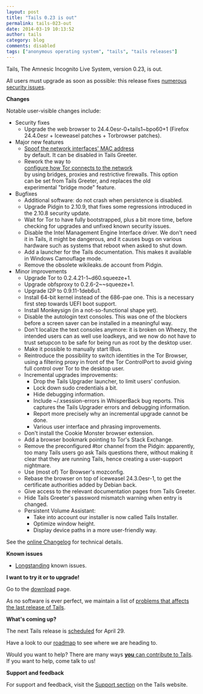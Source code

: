 ```yaml
---
layout: post
title: "Tails 0.23 is out"
permalink: tails-023-out
date: 2014-03-19 10:13:52
author: tails
category: blog
comments: disabled
tags: ["anonymous operating system", "tails", "tails releases"]
---
```


Tails, The Amnesic Incognito Live System, version 0.23, is out.

All users must upgrade as soon as possible: this release fixes [numerous security issues](https://tails.boum.org/security/Numerous_security_holes_in_0.22.1/index.en.html).

**Changes**

Notable user-visible changes include:

-   Security fixes
    -   Upgrade the web browser to 24.4.0esr-0+tails1\~bpo60+1 (Firefox  
         24.4.0esr + Iceweasel patches + Torbrowser patches).
-   Major new features
    -   [Spoof the network interfaces' MAC address](https://tails.boum.org/doc/first_steps/startup_options/mac_spoofing/index.en.html)  
         by default. It can be disabled in Tails Greeter.
    -   Rework the way to  
         [configure how Tor connects to the network](https://tails.boum.org/doc/first_steps/startup_options/network_configuration/index.en.html)  
         by using bridges, proxies and restrictive firewalls. This option  
         can be set from Tails Greeter, and replaces the old  
         experimental "bridge mode" feature.
-   Bugfixes
    -   Additional software: do not crash when persistence is disabled.
    -   Upgrade Pidgin to 2.10.9, that fixes some regressions introduced in the 2.10.8 security update.
    -   Wait for Tor to have fully bootstrapped, plus a bit more time, before checking for upgrades and unfixed known security issues.
    -   Disable the Intel Management Engine Interface driver. We don't need it in Tails, it might be dangerous, and it causes bugs on various hardware such as systems that reboot when asked to shut down.
    -   Add a launcher for the Tails documentation. This makes it available in Windows Camouflage mode.
    -   Remove the obsolete wikileaks.de account from Pidgin.
-   Minor improvements
    -   Upgrade Tor to 0.2.4.21-1\~d60.squeeze+1.
    -   Upgrade obfsproxy to 0.2.6-2\~\~squeeze+1.
    -   Upgrade I2P to 0.9.11-1deb6u1.
    -   Install 64-bit kernel instead of the 686-pae one. This is a necessary first step towards UEFI boot support.
    -   Install Monkeysign (in a not-so-functional shape yet).
    -   Disable the autologin text consoles. This was one of the blockers before a screen saver can be installed in a meaningful way.
    -   Don't localize the text consoles anymore: it is broken on Wheezy, the intended users can as well use loadkeys, and we now do not have to trust setupcon to be safe for being run as root by the desktop user.
    -   Make it possible to manually start IBus.
    -   Reintroduce the possibility to switch identities in the Tor Browser, using a filtering proxy in front of the Tor ControlPort to avoid giving full control over Tor to the desktop user.
    -   Incremental upgrades improvements:
        -   Drop the Tails Upgrader launcher, to limit users' confusion.
        -   Lock down sudo credentials a bit.
        -   Hide debugging information.
        -   Include \~/.xsession-errors in WhisperBack bug reports. This captures the Tails Upgrader errors and debugging information.
        -   Report more precisely why an incremental upgrade cannot be done.
        -   Various user interface and phrasing improvements.
    -   Don't install the Cookie Monster browser extension.
    -   Add a browser bookmark pointing to Tor's Stack Exchange.
    -   Remove the preconfigured \#tor channel from the Pidgin: apparently, too many Tails users go ask Tails questions there, without making it clear that they are running Tails, hence creating a user-support nightmare.
    -   Use (most of) Tor Browser's mozconfig.
    -   Rebase the browser on top of iceweasel 24.3.0esr-1, to get the certificate authorities added by Debian back.
    -   Give access to the relevant documentation pages from Tails Greeter.
    -   Hide Tails Greeter's password mismatch warning when entry is changed.
    -   Persistent Volume Assistant:
        -   Take into account our installer is now called Tails Installer.
        -   Optimize window height.
        -   Display device paths in a more user-friendly way.

See the [online Changelog](https://git-tails.immerda.ch/tails/plain/debian/changelog) for technical details.

**Known issues**

-   [Longstanding](https://tails.boum.org/support/known_issues/index.en.html) known issues.

**I want to try it or to upgrade!**

Go to the [download](https://tails.boum.org/download/index.en.html) page.

As no software is ever perfect, we maintain a list of [problems that affects the last release of Tails](https://tails.boum.org/support/known_issues/index.en.html).

**What's coming up?**

The next Tails release is [scheduled](https://tails.boum.org/contribute/calendar/) for April 29.

Have a look to our [roadmap](https://labs.riseup.net/code/projects/tails/roadmap) to see where we are heading to.

Would you want to help? There are many ways [**you** can contribute to Tails](https://tails.boum.org/contribute/index.en.html). If you want to help, come talk to us!

**Support and feedback**

For support and feedback, visit the [Support section](https://tails.boum.org/support/) on the Tails website.
